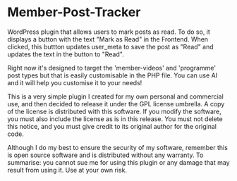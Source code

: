 # Member-Post-Tracker

WordPress plugin that allows users to mark posts as read. To do so, it displays a button with the text "Mark as Read" in the Frontend. When clicked, this buttton updates user_meta to save the post as "Read" and updates the text in the button to "Read".

Right now it's designed to target the 'member-videos' and 'programme' post types but that is easily customisable in the PHP file. You can use AI and it will help you customise it to your needs!

This is a very simple plugin I created for my own personal and commercial use, and then decided to release it under the GPL license umbrella. A copy of the license is distributed with this software. If you modify the software, you must also include the license as is in this release. You must not delete this notice, and you must give credit to its original author for the original code.

Although I do my best to ensure the security of my software, remember this is open source software and is distributed without any warranty. To summarise: you cannot sue me for using this plugin or any damage that may result from using it. Use at your own risk.
